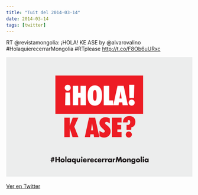 ```yaml
---
title: "Tuit del 2014-03-14"
date: 2014-03-14
tags: [twitter]
---
```


RT @revistamongolia: ¡HOLA! KE ASE by @alvarovalino #HolaquierecerrarMongolia #RTplease http://t.co/F8Ob6uURxc

![Imagen](/assets/images/444417679605366784-BirJKpACAAAACno.png)

[Ver en Twitter](https://twitter.com/i/web/status/444417679605366784)
